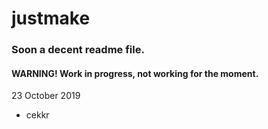 # justmake
### Soon a decent readme file. 
#### WARNING! Work in progress, not working for the moment. 

23 October 2019
- cekkr
